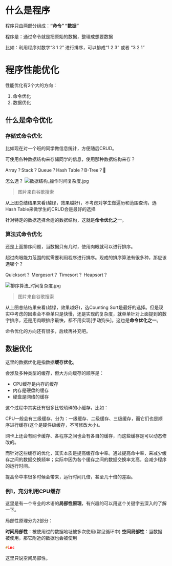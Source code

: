 # 什么是程序
程序只由两部分组成：**“命令” “数据”**

程序是：通过命令就是把原始的数据，整理成想要数据

比如：利用程序对数字“3 1 2” 进行排序，可以排成“1 2 3” 或者 “3 2 1”

# 程序性能优化
性能优化有2个大的方向：
1. 命令优化
2. 数据优化

## 什么是命令优化
### 存储式命令优化
比如现在对一个班的同学做信息统计，方便随后CRUD。

可使用各种数据结构来存储同学的信息，使用那种数据结构来存？

Array？Stack？Queue？Hash Table？B-Tree？

怎么选？
![数据结构_操作时间复杂度.jpg](0)
> 图片来自谷歌搜索

从上图总结结果来看(越绿，效果越好)，不考虑对学生做遍历和范围查询，选Hash Table来做学生的CRUD会是最好的选择

针对特定的数据选择合适的数据结构，这就是**命令优化之一**。

### 算法式命令优化
还是上面排序问题，当数据只有几时，使用肉眼就可以进行排序。

超过肉眼能力范围的就需要利用程序进行排序。现成的排序算法有很多种，那应该选哪个？

Quicksort？ Mergesort？ Timesort？ Heapsort？

![排序算法_时间复杂度.jpg](1)
> 图片来自谷歌搜索

从上图总结结果来看(越绿，效果越好)，选Counting Sort是最好的选择。但是现实中考虑的因素会不单单只是快慢，还是实现的复杂度，就单单针对上面提到的数字排序，还是用肉眼排序最快，都不用实现[手动狗头]。这也是**命令优化之一**。

命令优化的方向还有很多，后续再补充吧。

## 数据优化

这里的数据优化是指数据**缓存优化**。

会涉及多种类型的缓存，但大方向缓存的顺序是：

- CPU缓存是内存的缓存
- 内存是硬盘的缓存
- 硬盘是网络的缓存

这个过程中其实还有很多比较琐碎的小缓存，比如：

CPU一般会有三级缓存，分为：一级缓存、二级缓存、三级缓存，而它们也是顺序进行缓存(这个是硬件级缓存，不可修改大小)。

网卡上还会有网卡缓存、各程序之间也会有各自的缓存，而这些缓存是可以动态修改的。

而针对这些缓存的优化，其实本质是提高缓存命中率。通过提高命中率，来减少缓存之间的数据交换频率；实际中因为各个缓存之间的数据交换率太高，会减少程序的运行时间。

提高命中率很多时候会带来，运行时间几倍，甚至几十倍的差距。

### 例1，充分利用CPU缓存

这里是有一个专业的术语的**局部性原理**，有兴趣的可以用这个关键字去深入的了解一下。

局部性原理分为2部分：

**时间局部性**：被使用过的数据地址被多次使用(常见循环中)
**空间局部性**：当数据被使用，那它附近的数据也会被使用

```cpp
#inc

```


这里只说空间局部性。












